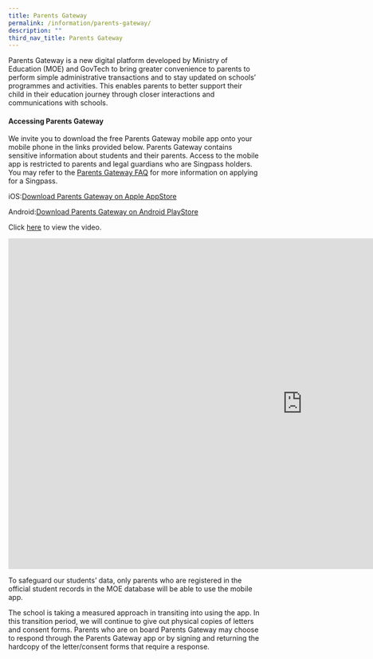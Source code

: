 ```yaml
---
title: Parents Gateway
permalink: /information/parents-gateway/
description: ""
third_nav_title: Parents Gateway
---
```

Parents Gateway is a new digital platform developed by Ministry of Education (MOE) and GovTech to bring greater convenience to parents to perform simple administrative transactions and to stay updated on schools’ programmes and activities. This enables parents to better support their child in their education journey through closer interactions and communications with schools.

#### **Accessing Parents Gateway**
We invite you to download the free Parents Gateway mobile app onto your mobile phone in the links provided below. Parents Gateway contains sensitive information about students and their parents. Access to the mobile app is restricted to parents and legal guardians who are Singpass holders. You may refer to the&nbsp;[Parents Gateway FAQ](https://staging.d3haevm43m8pfu.amplifyapp.com/information/parents-gateway/FAQ/)&nbsp;for more information on applying for a Singpass.

iOS:[Download Parents Gateway on Apple AppStore](https://itunes.apple.com/sg/app/parents-gateway/id1267198708?mt=8)  
  
Android:[Download Parents Gateway on Android PlayStore](https://play.google.com/store/apps/details?id=com.moe.pgp&amp;hl=en_SG)

Click&nbsp;[here](https://www.youtube.com/watch?v=tW9jwyuovOo&amp;feature=youtu.be)&nbsp;to view the video.

<iframe width="1180" height="664" src="https://www.youtube.com/embed/tW9jwyuovOo" title="Parents Gateway Onboarding video for Parents" frameborder="0" allow="accelerometer; autoplay; clipboard-write; encrypted-media; gyroscope; picture-in-picture" allowfullscreen=""></iframe>

To safeguard our students’ data, only parents who are registered in the official student records in the MOE database will be able to use the mobile app.

The school is taking a measured approach in transiting into using the app. In this transition period, we will continue to give out physical copies of letters and consent forms. Parents who are on board Parents Gateway may choose to respond through the Parents Gateway app or by signing and returning the hardcopy of the letter/consent forms that require a response.